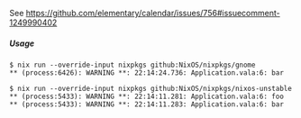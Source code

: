 See https://github.com/elementary/calendar/issues/756#issuecomment-1249990402

##### Usage

```
$ nix run --override-input nixpkgs github:NixOS/nixpkgs/gnome
** (process:6426): WARNING **: 22:14:24.736: Application.vala:6: bar
```

```
$ nix run --override-input nixpkgs github:NixOS/nixpkgs/nixos-unstable
** (process:5433): WARNING **: 22:14:11.281: Application.vala:6: foo
** (process:5433): WARNING **: 22:14:11.283: Application.vala:6: bar
```
